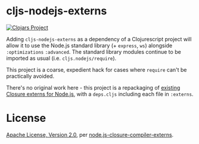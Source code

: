 # cljs-nodejs-externs

[![Clojars Project](http://clojars.org/io.nervous/cljs-nodejs-externs/latest-version.svg)](http://clojars.org/io.nervous/eulalie)

Adding `cljs-nodejs-externs` as a dependency of a Clojurescript project will allow it to use the Node.js standard library (+ `express`, `ws`) alongside `:optimizations` `:advanced`.  The standard library modules continue to be imported as usual (i.e. `cljs.nodejs/require`).

This project is a coarse, expedient hack for cases where `require` can't be practically avoided.

There's no original work here - this project is a repackaging of [existing Closure externs for Node.js](https://github.com/dcodeIO/node.js-closure-compiler-externs), with a `deps.cljs` including each file in `:externs`.

# License

[Apache License, Version 2.0](http://www.apache.org/licenses/LICENSE-2.0.html), per [node.js-closure-compiler-externs](https://github.com/dcodeIO/node.js-closure-compiler-externs).
